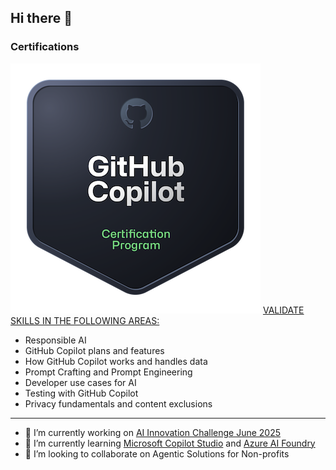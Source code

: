 ## Hi there 👋
### Certifications

![GitHub Copilot](img/github-copilot.png)
[VALIDATE SKILLS IN THE FOLLOWING AREAS:](https://www.credly.com/badges/ab86e257-bff4-4de6-af57-48bb99875471/public_url)
  - Responsible AI
  - GitHub Copilot plans and features
  - How GitHub Copilot works and handles data
  - Prompt Crafting and Prompt Engineering
  - Developer use cases for AI
  - Testing with GitHub Copilot
  - Privacy fundamentals and content exclusions
---
- 🔭 I’m currently working on [AI Innovation Challenge June 2025](https://womenincloud.com/aichallenge/)
- 🌱 I’m currently learning [Microsoft Copilot Studio](https://learn.microsoft.com/en-us/microsoft-copilot-studio/) and [Azure AI Foundry](https://learn.microsoft.com/en-us/azure/ai-foundry/what-is-azure-ai-foundry)
- 👯 I’m looking to collaborate on Agentic Solutions for Non-profits

<!--
**CarnegieJ/CarnegieJ** is a ✨ _special_ ✨ repository because its `README.md` (this file) appears on your GitHub profile.

Here are some ideas to get you started:

- 🔭 I’m currently working on [AI Innovation Challenge June 2025](https://womenincloud.com/aichallenge/)
- 🌱 I’m currently learning [Microsoft Copilot Studio](https://learn.microsoft.com/en-us/microsoft-copilot-studio/) and [Azure AI Foundry](https://learn.microsoft.com/en-us/azure/ai-foundry/what-is-azure-ai-foundry)
- 👯 I’m looking to collaborate on Agentic Solutions for Non-profits
- 🤔 I’m looking for help with ...
- 💬 Ask me about ...
- 📫 How to reach me: ...
- 😄 Pronouns: ...
- ⚡ Fun fact: ...
-->
